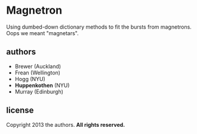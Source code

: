 Magnetron
=============

Using dumbed-down dictionary methods to fit the bursts from magnetrons.
Oops we meant "magnetars".

authors
-------
- Brewer (Auckland)
- Frean (Wellington)
- Hogg (NYU)
- **Huppenkothen** (NYU)
- Murray (Edinburgh)

license
-------
Copyright 2013 the authors.  **All rights reserved.**